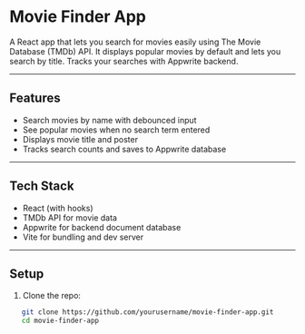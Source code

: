 # Movie Finder App

A React app that lets you search for movies easily using The Movie Database (TMDb) API. It displays popular movies by default and lets you search by title. Tracks your searches with Appwrite backend.

---

## Features

- Search movies by name with debounced input
- See popular movies when no search term entered
- Displays movie title and poster
- Tracks search counts and saves to Appwrite database

---

## Tech Stack

- React (with hooks)
- TMDb API for movie data
- Appwrite for backend document database
- Vite for bundling and dev server

---

## Setup

1. Clone the repo:
```bash
   git clone https://github.com/yourusername/movie-finder-app.git
   cd movie-finder-app
